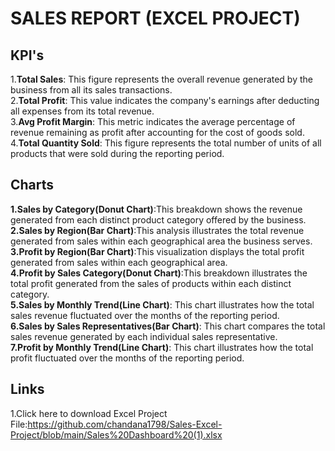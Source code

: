 # SALES REPORT (EXCEL PROJECT)

## KPI's
1.**Total Sales**: This figure represents the overall revenue generated by the business from all its sales transactions.  
2.**Total Profit**: This value indicates the company's earnings after deducting all expenses from its total revenue.  
3.**Avg Profit Margin**: This metric indicates the average percentage of revenue remaining as profit after accounting for the cost of goods sold.  
4.**Total Quantity Sold**: This figure represents the total number of units of all products that were sold during the reporting period.  
## Charts 
**1.Sales by Category(Donut Chart)**:This breakdown shows the revenue generated from each distinct product category offered by the business.   
**2.Sales by Region(Bar Chart)**:This analysis illustrates the total revenue generated from sales within each geographical area the business serves.  
**3.Profit by Region(Bar Chart)**:This visualization displays the total profit generated from sales within each geographical area.  
**4.Profit by Sales Category(Donut Chart)**:This breakdown illustrates the total profit generated from the sales of products within each distinct category.  
**5.Sales by Monthly Trend(Line Chart)**: This chart illustrates how the total sales revenue fluctuated over the months of the reporting period.  
**6.Sales by Sales Representatives(Bar Chart)**: This chart compares the total sales revenue generated by each individual sales representative.  
**7.Profit by Monthly Trend(Line Chart)**: This chart illustrates how the total profit fluctuated over the months of the reporting period.  
## Links
1.Click here to download Excel Project File:https://github.com/chandana1798/Sales-Excel-Project/blob/main/Sales%20Dashboard%20(1).xlsx

